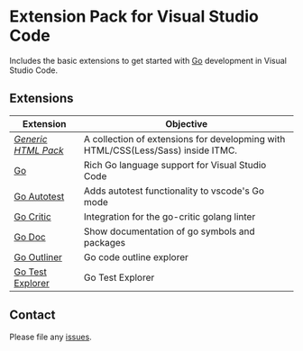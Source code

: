 # Extension Pack for Visual Studio Code

Includes the basic extensions to get started with [Go](https://golang.org/) development in Visual Studio Code.

## Extensions

Extension | Objective
--------- | ---------
*[Generic HTML Pack](https://marketplace.visualstudio.com/items?itemName=itmcdev.html-extension-pack)* | A collection of extensions for developming with HTML/CSS(Less/Sass) inside ITMC.
[Go](https://marketplace.visualstudio.com/items?itemName=ms-vscode.go) | Rich Go language support for Visual Studio Code
[Go Autotest](https://marketplace.visualstudio.com/items?itemName=windmilleng.vscode-go-autotest) | Adds autotest functionality to vscode's Go mode
[Go Critic](https://marketplace.visualstudio.com/items?itemName=neverik.go-critic) | Integration for the go-critic golang linter
[Go Doc](https://marketplace.visualstudio.com/items?itemName=msyrus.go-doc) | Show documentation of go symbols and packages
[Go Outliner](https://marketplace.visualstudio.com/items?itemName=766b.go-outliner) | Go code outline explorer
[Go Test Explorer](https://marketplace.visualstudio.com/items?itemName=premparihar.gotestexplorer) | Go Test Explorer

## Contact

Please file any [issues](https://github.com/itmcdev/vscode-extensions/issues).